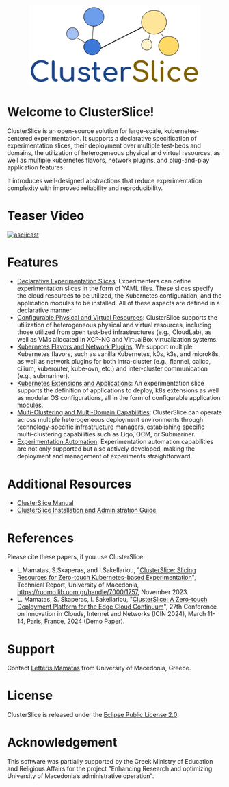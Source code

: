 
<p align="center">
    <img src="clusterslice-logo.svg" alt="Welcome to ClusterSlice" width="400">
</p>

# Welcome to ClusterSlice!

ClusterSlice is an open-source solution for large-scale, kubernetes-centered experimentation. It supports a declarative specification of experimentation slices, their deployment over multiple test-beds and domains, the utilization of heterogeneous physical and virtual resources, as well as multiple kubernetes flavors, network plugins, and plug-and-play application features.

It introduces well-designed abstractions that reduce experimentation complexity with improved reliability and reproducibility. 

# Teaser Video
[![asciicast](https://asciinema.org/a/uqWSBv3JBv0X3wdvfzgSoIe26.svg)](https://asciinema.org/a/uqWSBv3JBv0X3wdvfzgSoIe26)

# Features

* [Declarative Experimentation Slices](/docs/README.md#declarative-definition-of-experimentation-slices): Experimenters can define experimentation slices in the form of YAML files. These slices specify the cloud resources to be utilized, the Kubernetes configuration, and the application modules to be installed. All of these aspects are defined in a declarative manner.
* [Configurable Physical and Virtual Resources](/docs/README.md#infrastructure-configuration): ClusterSlice supports the utilization of heterogeneous physical and virtual resources, including those utilized from open test-bed infrastructures (e.g., CloudLab), as well as VMs allocated in XCP-NG and VirtualBox virtualization systems.
* [Kubernetes Flavors and Network Plugins](/docs/README.md#kubernetes-configuration): We support multiple Kubernetes flavors, such as vanilla Kubernetes, k0s, k3s, and microk8s, as well as network plugins for both intra-cluster (e.g., flannel, calico, cilium, kuberouter, kube-ovn, etc.) and inter-cluster communication (e.g., submariner).
* [Kubernetes Extensions and Applications](/docs/README.md#application-modules-configuration): An experimentation slice supports the definition of applications to deploy, k8s extensions as well as modular OS configurations, all in the form of configurable application modules. 
* [Multi-Clustering and Multi-Domain Capabilities](/docs/README.md#multi-clustering-and-multi-domain-capabilities): ClusterSlice can operate across multiple heterogeneous deployment environments through technology-specific infrastructure managers, establishing specific multi-clustering capabilities such as Liqo, OCM, or Submariner.
* [Experimentation Automation](/docs/README.md#experimentation-automation): Experimentation automation capabilities are not only supported but also actively developed, making the deployment and management of experiments straightforward.

# Additional Resources

- [ClusterSlice Manual](/docs/README.md)
- [ClusterSlice Installation and Administration Guide](/install/README.md)

# References
Please cite these papers, if you use ClusterSlice:
- L.Mamatas, S.Skaperas, and I.Sakellariou, "[ClusterSlice: Slicing Resources for Zero-touch Kubernetes-based Experimentation](https://ruomo.lib.uom.gr/handle/7000/1757)", Technical Report, University of Macedonia, https://ruomo.lib.uom.gr/handle/7000/1757, November 2023.
- L. Mamatas, S. Skaperas, I. Sakellariou, "[ClusterSlice: A Zero-touch Deployment Platform for the Edge Cloud Continuum](https://swn.uom.gr/storage/app/media/publications/poster/2024/clusterslice_icin_demo.pdf)", 27th Conference on Innovation in Clouds, Internet and Networks (ICIN 2024), March 11-14, Paris, France, 2024 (Demo Paper).

# Support

Contact [Lefteris Mamatas](https://sites.google.com/site/emamatas/) from University of Macedonia, Greece.

# License

ClusterSlice is released under the [Eclipse Public License 2.0](./LICENSE).

# Acknowledgement

This software was partially supported by the Greek Ministry of Education and Religious Affairs for the project "Enhancing Research and optimizing University of Macedonia’s administrative operation".
